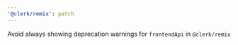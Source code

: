 ```yaml
---
'@clerk/remix': patch
---
```


Avoid always showing deprecation warnings for `frontendApi` in `@clerk/remix`

